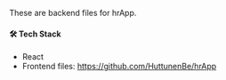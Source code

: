 These are backend files for hrApp.

#### 🛠️ Tech Stack
- React
- Frontend files: https://github.com/HuttunenBe/hrApp 
 
